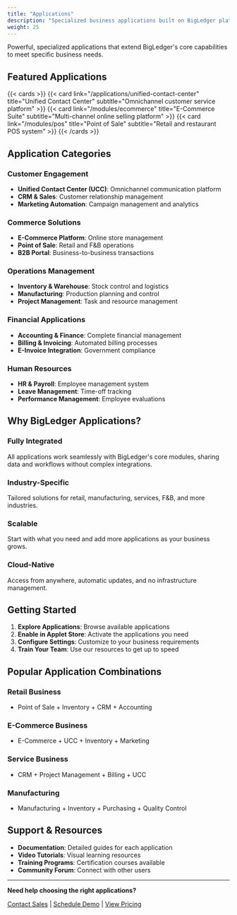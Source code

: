 ```yaml
---
title: "Applications"
description: "Specialized business applications built on BigLedger platform"
weight: 25
---
```



Powerful, specialized applications that extend BigLedger's core capabilities to meet specific business needs.

## Featured Applications

{{< cards >}}
  {{< card link="/applications/unified-contact-center" title="Unified Contact Center" subtitle="Omnichannel customer service platform" >}}
  {{< card link="/modules/ecommerce" title="E-Commerce Suite" subtitle="Multi-channel online selling platform" >}}
  {{< card link="/modules/pos" title="Point of Sale" subtitle="Retail and restaurant POS system" >}}
{{< /cards >}}

## Application Categories

### Customer Engagement
- **Unified Contact Center (UCC)**: Omnichannel communication platform
- **CRM & Sales**: Customer relationship management
- **Marketing Automation**: Campaign management and analytics

### Commerce Solutions
- **E-Commerce Platform**: Online store management
- **Point of Sale**: Retail and F&B operations
- **B2B Portal**: Business-to-business transactions

### Operations Management
- **Inventory & Warehouse**: Stock control and logistics
- **Manufacturing**: Production planning and control
- **Project Management**: Task and resource management

### Financial Applications
- **Accounting & Finance**: Complete financial management
- **Billing & Invoicing**: Automated billing processes
- **E-Invoice Integration**: Government compliance

### Human Resources
- **HR & Payroll**: Employee management system
- **Leave Management**: Time-off tracking
- **Performance Management**: Employee evaluations

## Why BigLedger Applications?

### Fully Integrated
All applications work seamlessly with BigLedger's core modules, sharing data and workflows without complex integrations.

### Industry-Specific
Tailored solutions for retail, manufacturing, services, F&B, and more industries.

### Scalable
Start with what you need and add more applications as your business grows.

### Cloud-Native
Access from anywhere, automatic updates, and no infrastructure management.

## Getting Started

1. **Explore Applications**: Browse available applications
2. **Enable in Applet Store**: Activate the applications you need
3. **Configure Settings**: Customize to your business requirements
4. **Train Your Team**: Use our resources to get up to speed

## Popular Application Combinations

### Retail Business
- Point of Sale + Inventory + CRM + Accounting

### E-Commerce Business
- E-Commerce + UCC + Inventory + Marketing

### Service Business
- CRM + Project Management + Billing + UCC

### Manufacturing
- Manufacturing + Inventory + Purchasing + Quality Control

## Support & Resources

- **Documentation**: Detailed guides for each application
- **Video Tutorials**: Visual learning resources
- **Training Programs**: Certification courses available
- **Community Forum**: Connect with other users

---

**Need help choosing the right applications?**

[Contact Sales](mailto:sales@bigledger.com) | [Schedule Demo](/demos-resources) | [View Pricing](/user-guide/pricing)